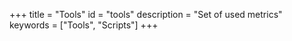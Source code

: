 +++
title = "Tools"
id = "tools"
description = "Set of used metrics"
keywords = ["Tools", "Scripts"]
+++


